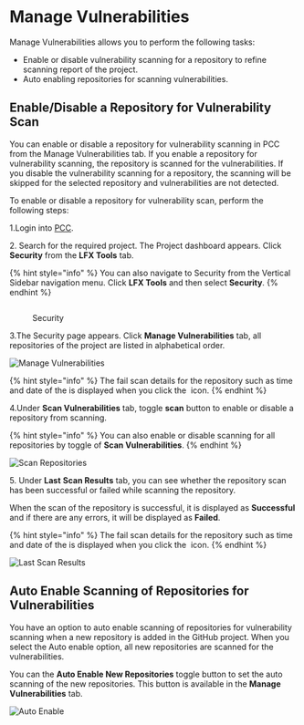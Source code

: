 # Manage Vulnerabilities

Manage Vulnerabilities allows you to perform the following tasks:

* Enable or disable vulnerability scanning for a repository to refine scanning report of the project.
* Auto enabling repositories for scanning vulnerabilities.

## **Enable/Disable a Repository for Vulnerability Scan**

You can enable or disable a repository for vulnerability scanning in PCC from the Manage Vulnerabilities tab. If you enable a repository for vulnerability scanning, the repository is scanned for the vulnerabilities. If you disable the vulnerability scanning for a repository, the scanning will be skipped for the selected repository and vulnerabilities are not detected.

To enable or disable a repository for vulnerability scan, perform the following steps:

1.Login into [PCC](https://projectadmin.lfx.linuxfoundation.org).

2\. Search for the required project. The Project dashboard appears. Click **Security** from the **LFX Tools** tab.

{% hint style="info" %}
You can also navigate to Security from the Vertical Sidebar navigation menu. Click **LFX Tools** and then select **Security**.
{% endhint %}

<figure><img src="../../../../.gitbook/assets/Sec2 (2).png" alt=""><figcaption><p>Security</p></figcaption></figure>

3.The Security page appears. Click **Manage Vulnerabilities** tab, all repositories of the project are listed in alphabetical order.

![Manage Vulnerabilities](../../../../.gitbook/assets/MV.png)

{% hint style="info" %}
The fail scan details for the repository such as time and date of the is displayed when you click the <img src="../../../../.gitbook/assets/Info.png" alt="" data-size="line"> icon.
{% endhint %}

4.Under **Scan Vulnerabilities** tab, toggle **scan** button to enable or disable a repository from scanning.

{% hint style="info" %}
You can also enable or disable scanning for all repositories by toggle of **Scan Vulnerabilities**.
{% endhint %}

![Scan Repositories](../../../../.gitbook/assets/MV2.png)

5\. Under **Last** **Scan Results** tab, you can see whether the repository scan has been successful or failed while scanning the repository.

When the scan of the repository is successful, it is displayed as **Successful** and if there are any errors, it will be displayed as **Failed**.

{% hint style="info" %}
The fail scan details for the repository such as time and date of the is displayed when you click the <img src="../../../../.gitbook/assets/Info (1).png" alt="" data-size="line"> icon.
{% endhint %}

![Last Scan Results](../../../../.gitbook/assets/MV3.png)

## Auto Enable Scanning of Repositories for Vulnerabilities <a href="#auto-enable-scanning-of-repositories-for-vulnerabilities" id="auto-enable-scanning-of-repositories-for-vulnerabilities"></a>

You have an option to auto enable scanning of repositories for vulnerability scanning when a new repository is added in the GitHub project. When you select the Auto enable option, all new repositories are scanned for the vulnerabilities.

You can the **Auto Enable New Repositories** toggle button to set the auto scanning of the new repositories. This button is available in the **Manage Vulnerabilities** tab.

![Auto Enable](../../../../.gitbook/assets/MV4.png)
